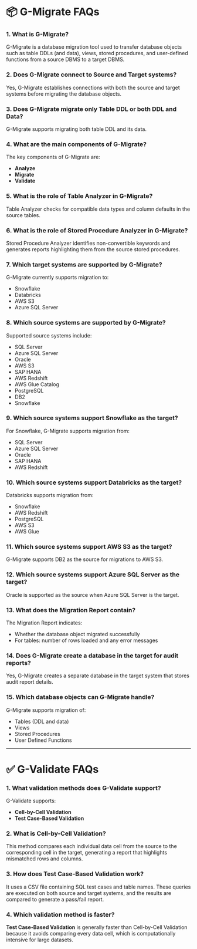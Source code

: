 # 📦 G-Migrate FAQs

### 1. What is G-Migrate?
G-Migrate is a database migration tool used to transfer database objects such as table DDLs (and data), views, stored procedures, and user-defined functions from a source DBMS to a target DBMS.

### 2. Does G-Migrate connect to Source and Target systems?
Yes, G-Migrate establishes connections with both the source and target systems before migrating the database objects.

### 3. Does G-Migrate migrate only Table DDL or both DDL and Data?
G-Migrate supports migrating both table DDL and its data.

### 4. What are the main components of G-Migrate?
The key components of G-Migrate are:
- **Analyze**
- **Migrate**
- **Validate**

### 5. What is the role of Table Analyzer in G-Migrate?
Table Analyzer checks for compatible data types and column defaults in the source tables.

### 6. What is the role of Stored Procedure Analyzer in G-Migrate?
Stored Procedure Analyzer identifies non-convertible keywords and generates reports highlighting them from the source stored procedures.

### 7. Which target systems are supported by G-Migrate?
G-Migrate currently supports migration to:
- Snowflake
- Databricks
- AWS S3
- Azure SQL Server

### 8. Which source systems are supported by G-Migrate?
Supported source systems include:
- SQL Server
- Azure SQL Server
- Oracle
- AWS S3
- SAP HANA
- AWS Redshift
- AWS Glue Catalog
- PostgreSQL
- DB2
- Snowflake

### 9. Which source systems support Snowflake as the target?
For Snowflake, G-Migrate supports migration from:
- SQL Server
- Azure SQL Server
- Oracle
- SAP HANA
- AWS Redshift

### 10. Which source systems support Databricks as the target?
Databricks supports migration from:
- Snowflake
- AWS Redshift
- PostgreSQL
- AWS S3
- AWS Glue

### 11. Which source systems support AWS S3 as the target?
G-Migrate supports DB2 as the source for migrations to AWS S3.

### 12. Which source systems support Azure SQL Server as the target?
Oracle is supported as the source when Azure SQL Server is the target.

### 13. What does the Migration Report contain?
The Migration Report indicates:
- Whether the database object migrated successfully
- For tables: number of rows loaded and any error messages

### 14. Does G-Migrate create a database in the target for audit reports?
Yes, G-Migrate creates a separate database in the target system that stores audit report details.

### 15. Which database objects can G-Migrate handle?
G-Migrate supports migration of:
- Tables (DDL and data)
- Views
- Stored Procedures
- User Defined Functions

---

# ✅ G-Validate FAQs

### 1. What validation methods does G-Validate support?
G-Validate supports:
- **Cell-by-Cell Validation**
- **Test Case-Based Validation**

### 2. What is Cell-by-Cell Validation?
This method compares each individual data cell from the source to the corresponding cell in the target, generating a report that highlights mismatched rows and columns.

### 3. How does Test Case-Based Validation work?
It uses a CSV file containing SQL test cases and table names. These queries are executed on both source and target systems, and the results are compared to generate a pass/fail report.

### 4. Which validation method is faster?
**Test Case-Based Validation** is generally faster than Cell-by-Cell Validation because it avoids comparing every data cell, which is computationally intensive for large datasets.
